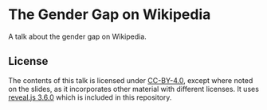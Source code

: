 # The Gender Gap on Wikipedia
A talk about the gender gap on Wikipedia.

## License
The contents of this talk is licensed under [CC-BY-4.0](https://creativecommons.org/licenses/by-sa/4.0/), except where noted on the slides, as it incorporates other material with different licenses. It uses [reveal.js 3.6.0](https://github.com/hakimel/reveal.js) which is included in this repository.
